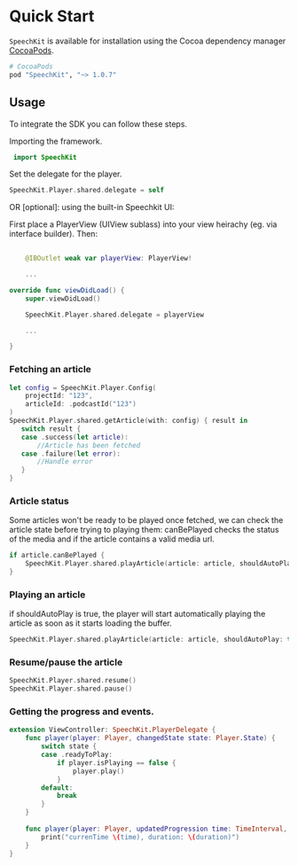 # Quick Start

`SpeechKit` is available for installation using the Cocoa dependency manager [CocoaPods](http://cocoapods.org/). 

```ruby
# CocoaPods
pod "SpeechKit", "~> 1.0.7"
```

## Usage

To integrate the SDK you can follow these steps.

Importing the framework.
``` Swift
 import SpeechKit
```

Set the delegate for the player.

``` Swift
SpeechKit.Player.shared.delegate = self
```

OR [optional]: using the built-in Speechkit UI:

First place a PlayerView (UIView sublass) into your view heirachy (eg. via interface builder). Then:
``` Swift
    
    @IBOutlet weak var playerView: PlayerView!

    ...

override func viewDidLoad() {
    super.viewDidLoad()

    SpeechKit.Player.shared.delegate = playerView

    ...

}
```

### Fetching an article 

``` Swift
let config = SpeechKit.Player.Config(
    projectId: "123",
    articleId: .podcastId("123")
)
SpeechKit.Player.shared.getArticle(with: config) { result in
   switch result {
   case .success(let article):
       //Article has been fetched
   case .failure(let error):
       //Handle error
   }
}
```


### Article status

Some articles won't be ready to be played once fetched, we can check the article state before trying to playing them:
canBePlayed checks the status of the media and if the article contains a valid media url.

``` Swift
if article.canBePlayed {
    SpeechKit.Player.shared.playArticle(article: article, shouldAutoPlay: true)
}
```


### Playing an article

if shouldAutoPlay is true, the player will start automatically playing the article as soon as it starts loading the buffer.

``` Swift
SpeechKit.Player.shared.playArticle(article: article, shouldAutoPlay: true)
```


### Resume/pause the article

``` Swift
SpeechKit.Player.shared.resume()
SpeechKit.Player.shared.pause()
```


### Getting the progress and events.

``` Swift
extension ViewController: SpeechKit.PlayerDelegate {
    func player(player: Player, changedState state: Player.State) {
        switch state {
        case .readyToPlay:
            if player.isPlaying == false {
                player.play()
            }
        default:
            break
        }
    }
    
    func player(player: Player, updatedProgression time: TimeInterval, duration: TimeInterval) {
        print("currenTime \(time), duration: \(duration)")
    }
}
```
